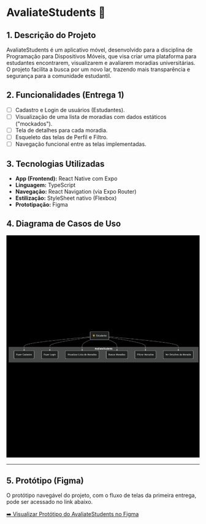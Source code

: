 # AvaliateStudents 🏡

## 1. Descrição do Projeto

AvaliateStudents é um aplicativo móvel, desenvolvido para a disciplina de Programação para Dispositivos Móveis, que visa criar uma plataforma para estudantes encontrarem, visualizarem e avaliarem moradias universitárias. O projeto facilita a busca por um novo lar, trazendo mais transparência e segurança para a comunidade estudantil.

## 2. Funcionalidades (Entrega 1)

- [ ] Cadastro e Login de usuários (Estudantes).
- [ ] Visualização de uma lista de moradias com dados estáticos ("mockados").
- [ ] Tela de detalhes para cada moradia.
- [ ] Esqueleto das telas de Perfil e Filtro.
- [ ] Navegação funcional entre as telas implementadas.

## 3. Tecnologias Utilizadas

- **App (Frontend):** React Native com Expo
- **Linguagem:** TypeScript
- **Navegação:** React Navigation (via Expo Router)
- **Estilização:** StyleSheet nativo (Flexbox)
- **Prototipação:** Figma

## 4. Diagrama de Casos de Uso

![Diagrama de Casos de Uso](docs/casos-de-uso.png)


---

## 5. Protótipo (Figma)

O protótipo navegável do projeto, com o fluxo de telas da primeira entrega, pode ser acessado no link abaixo.

[➡️ Visualizar Protótipo do AvaliateStudents no Figma](https://www.figma.com/design/a7OVs61HbxlT3c3tP8GyXr/Sem-t%C3%ADtulo?node-id=2-170&t=GlEIy3610zuiOu88-1)
